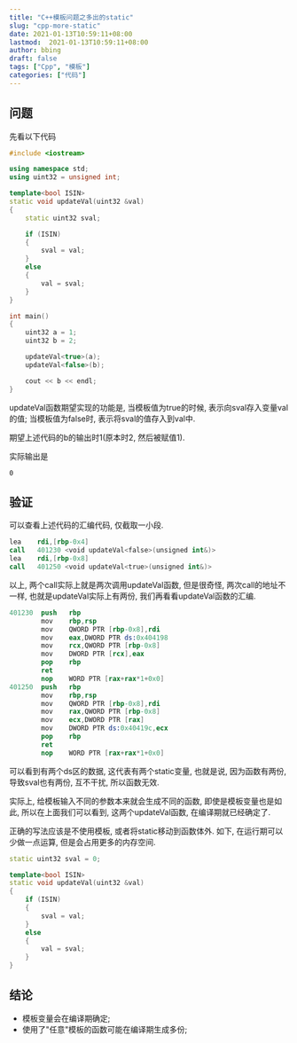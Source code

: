 ```yaml
---
title: "C++模板问题之多出的static"
slug: "cpp-more-static"
date: 2021-01-13T10:59:11+08:00
lastmod:  2021-01-13T10:59:11+08:00
author: bbing
draft: false
tags: ["Cpp", "模板"]
categories: ["代码"]
---
```


## 问题
先看以下代码

```C++
#include <iostream>

using namespace std;
using uint32 = unsigned int;

template<bool ISIN>
static void updateVal(uint32 &val)
{
    static uint32 sval;

    if (ISIN)
    {
        sval = val;
    }
    else
    {
        val = sval;
    }
}

int main()
{
    uint32 a = 1;
    uint32 b = 2;

    updateVal<true>(a);
    updateVal<false>(b);

    cout << b << endl;
}
```

updateVal函数期望实现的功能是, 当模板值为true的时候, 表示向sval存入变量val的值; 当模板值为false时, 表示将sval的值存入到val中.

期望上述代码的b的输出时1(原本时2, 然后被赋值1).

实际输出是

```
0
```

## 验证
可以查看上述代码的汇编代码, 仅截取一小段.

```S
lea    rdi,[rbp-0x4]
call   401230 <void updateVal<false>(unsigned int&)>
lea    rdi,[rbp-0x8]
call   401250 <void updateVal<true>(unsigned int&)>
```

以上, 两个call实际上就是两次调用updateVal函数, 但是很奇怪, 两次call的地址不一样, 也就是updateVal实际上有两份, 我们再看看updateVal函数的汇编.

```S
401230  push   rbp
        mov    rbp,rsp
        mov    QWORD PTR [rbp-0x8],rdi
        mov    eax,DWORD PTR ds:0x404198
        mov    rcx,QWORD PTR [rbp-0x8]
        mov    DWORD PTR [rcx],eax
        pop    rbp
        ret
        nop    WORD PTR [rax+rax*1+0x0]
401250  push   rbp
        mov    rbp,rsp
        mov    QWORD PTR [rbp-0x8],rdi
        mov    rax,QWORD PTR [rbp-0x8]
        mov    ecx,DWORD PTR [rax]
        mov    DWORD PTR ds:0x40419c,ecx
        pop    rbp
        ret
        nop    WORD PTR [rax+rax*1+0x0]
```

可以看到有两个ds区的数据, 这代表有两个static变量, 也就是说, 因为函数有两份, 导致sval也有两份, 互不干扰, 所以函数无效.

实际上, 给模板输入不同的参数本来就会生成不同的函数, 即使是模板变量也是如此, 所以在上面我们可以看到, 这两个updateVal函数, 在编译期就已经确定了.

正确的写法应该是不使用模板, 或者将static移动到函数体外. 如下, 在运行期可以少做一点运算, 但是会占用更多的内存空间.

```C++
static uint32 sval = 0;

template<bool ISIN>
static void updateVal(uint32 &val)
{
    if (ISIN)
    {
        sval = val;
    }
    else
    {
        val = sval;
    }
}
```

## 结论
- 模板变量会在编译期确定;
- 使用了"任意"模板的函数可能在编译期生成多份;